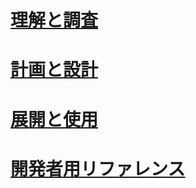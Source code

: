 # [理解と調査](/understand-explore/microsoft-identity-manager-2016.md)
# [計画と設計](/plan-design/microsoft-identity-manager-2016-supported-platforms.md)
# [展開と使用](/deploy-use/microsoft-identity-manager-deploy.md)
# [開発者用リファレンス](/reference/microsoft-identity-manager-2016-developer-reference.md)


<!--HONumber=Apr16_HO4-->


